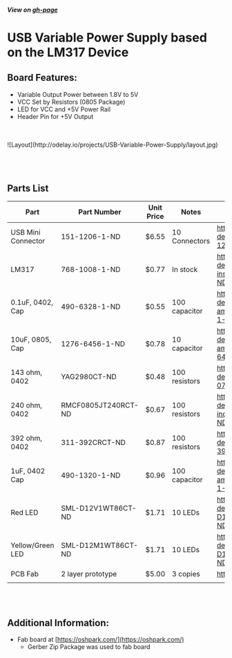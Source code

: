 ##### View on [gh-page](https://odelayio.github.io/USB-Variable-Power-Supply/)

   
# USB Variable Power Supply based on the LM317 Device


## Board Features:

- Variable Output Power between 1.8V to 5V
-	VCC Set by Resistors (0805 Package)
- LED for VCC and +5V Power Rail
-	Header Pin for +5V Output 

<br>
<br>
![Layout](http://odelay.io/projects/USB-Variable-Power-Supply/layout.jpg)

<br>
<br>
   
<br>
<br>

## Parts List

| Part               | Part Number              | Unit Price | Notes         | Link                                                                                                                         |
|--------------------|--------------------      |------------|---------------|------------------------------------------------------------------------------------------------------------------------------|
| USB Mini Connector | 151-1206-1-ND            | $6.55      | 10 Connectors | http://www.digikey.com/product-detail/en/edac-inc/690-005-299-043/151-1206-1-ND/4312192                                      |
| LM317              | 768-1008-1-ND            | $0.77      | In stock      | http://www.digikey.com/product-detail/en/texas-instruments/LM317DCYR/296-12602-1-ND/443738                                   |
| 0.1uF, 0402, Cap   | 490-6328-1-ND            | $0.55      | 100 capacitor | http://www.digikey.com/product-detail/en/murata-electronics-north-america/GRM155R71C104KA88J/490-6328-1-ND/3845525           |
| 10uF, 0805, Cap    | 1276-6456-1-ND           | $0.78      | 10 capacitor  | http://www.digikey.com/product-detail/en/samsung-electro-mechanics-america-inc/CL21A106KPFNNNG/1276-6456-1-ND/5958084        |
| 143 ohm, 0402      | YAG2980CT-ND             | $0.48      | 100 resistors | http://www.digikey.com/product-detail/en/yageo/RC0402FR-07143RL/YAG2980CT-ND/5281845                                         |
| 240 ohm, 0402      | RMCF0805JT240RCT-ND      | $0.67      | 100 resistors | http://www.digikey.com/product-detail/en/stackpole-electronics-inc/RMCF0805JT240R/RMCF0805JT240RCT-ND/1942545                |
| 392 ohm, 0402      | 311-392CRCT-ND           | $0.87      | 100 resistors | http://www.digikey.com/product-detail/en/yageo/RC0805FR-07392RL/311-392CRCT-ND/730851                                        |
| 1uF, 0402 Cap      | 490-1320-1-ND            | $0.96      | 100 capacitor | http://www.digikey.com/product-detail/en/murata-electronics-north-america/GRM155R60J105KE19D/490-1320-1-ND/587919            |
| Red LED            | SML-D12V1WT86CT-ND       | $1.71      | 10 LEDs       | http://www.digikey.com/product-detail/en/rohm-semiconductor/SML-D12V1WT86/SML-D12V1WT86CT-ND/5843857                         |
| Yellow/Green LED   | SML-D12M1WT86CT-ND       | $1.71      | 10 LEDs       | http://www.digikey.com/product-detail/en/rohm-semiconductor/SML-D12M1WT86/SML-D12M1WT86CT-ND/5843861                         |
| PCB Fab            | 2 layer prototype        | $5.00      | 3 copies      | http://docs.oshpark.com/services/two-layer/                                                                                  |
|                    |                          |            |               |                                                                                                                              |

<br>
<br>

## Additional Information:
- Fab board at [https://oshpark.com/](https://oshpark.com/)
  - Gerber Zip Package was used to fab board

